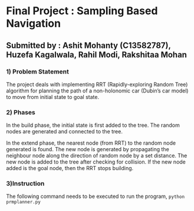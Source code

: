 # Final Project : Sampling Based Navigation
## Submitted by : Ashit Mohanty (C13582787), Huzefa Kagalwala, Rahil Modi, Rakshitaa Mohan

### 1) Problem Statement
The project deals with implementing RRT (Rapidly-exploring Random Tree) algorithm for planning the path of a non-holonomic car (Dubin’s car model) to move from initial state to goal state.

### 2) Phases
In the build phase, the initial state is first added to the tree. The  random nodes are generated and connected to the tree.

In the extend phase, the nearest node (from RRT) to the random node generated is found. The new node is generated by propagating the neighbour node along the direction of random node by a set distance.
The new node is added to the tree after checking for collision. If the new node added is the goal node, then the RRT stops building.

### 3)Instruction
The following command needs to be executed to run the program,
`python prmplanner.py`

 
